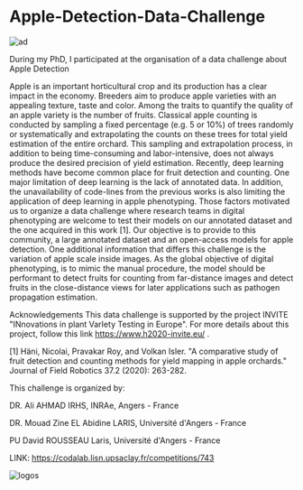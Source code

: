 # Apple-Detection-Data-Challenge

![ad](https://user-images.githubusercontent.com/69423919/183756889-e6485223-d906-4aad-a9a4-8cae75aa601c.png)

During my PhD, I participated at the organisation of a data challenge about Apple Detection

Apple is an important horticultural crop and its production has a clear impact in the economy. Breeders aim to produce apple varieties with an appealing texture, taste and color. Among the traits to quantify the quality of an apple variety is the number of fruits. Classical apple counting is conducted by sampling a fixed percentage (e.g. 5 or 10%) of trees randomly or systematically and extrapolating the counts on these trees for total yield estimation of the entire orchard. This sampling and extrapolation process, in addition to being time-consuming and labor-intensive, does not always produce the desired precision of yield estimation. Recently, deep learning methods have become common place for fruit detection and counting. One major limitation of deep learning is the lack of annotated data. In addition, the unavailability of code-lines from the previous works is also limiting the application of deep learning in apple phenotyping. Those factors motivated us to organize a data challenge where research teams in digital phenotyping are welcome to test their models on our annotated dataset and the one acquired in this work [1]. Our objective is to provide to this community, a large annotated dataset and an open-access models for apple detection. One additional information that differs this challenge is the variation of apple scale inside images. As the global objective of digital phenotyping, is to mimic the manual procedure, the model should be performant to detect fruits for counting from far-distance images and detect fruits in the close-distance views for later applications such as pathogen propagation estimation.

Acknowledgements
This data challenge is supported by the project INVITE "INnovations in plant VarIety Testing in Europe". For more details about this project, follow this link https://www.h2020-invite.eu/ . 



[1] Häni, Nicolai, Pravakar Roy, and Volkan Isler. "A comparative study of fruit detection and counting methods for yield mapping in apple orchards." Journal of Field Robotics 37.2 (2020): 263-282.

 

This challenge is organized by: 

DR. Ali AHMAD                        IRHS, INRAe, Angers - France 

DR. Mouad Zine EL Abidine     LARIS, Université d'Angers - France 

PU David ROUSSEAU               Laris, Université d'Angers - France


LINK: https://codalab.lisn.upsaclay.fr/competitions/743

![logos](https://user-images.githubusercontent.com/69423919/183757099-7abab775-7192-4dbe-a858-ff243faa39db.png)

